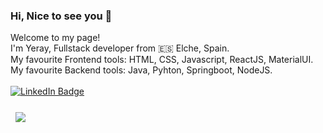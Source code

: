 ### Hi, Nice to see you 👋

Welcome to my page! <br>
I'm Yeray, Fullstack developer from 🇪🇸 Elche, Spain. <br>
My favourite Frontend tools: HTML, CSS, Javascript, ReactJS, MaterialUI.
<br>
My favourite Backend tools: Java, Pyhton, Springboot, NodeJS.
<br>
<br>
[![LinkedIn Badge](https://img.shields.io/badge/LinkedIn-Profile-informational?style=flat&logo=linkedin&logoColor=white&color=0D76A8)](https://www.linkedin.com/in/yeray-nm1)
<br>
<br>
<a href="https://github.com/braydoncoyer">
  <img align="center" style="margin:0.5rem" src="https://github-readme-stats.vercel.app/api/top-langs/?username=yeray-nm1&hide=html,css&title_color=ffffff&text_color=c9cacc&icon_color=4AB197&bg_color=1A2B34" />
</a>
<!--
**Yeray-nm1/Yeray-nm1** is a ✨ _special_ ✨ repository because its `README.md` (this file) appears on your GitHub profile.

Here are some ideas to get you started:

- 🔭 I’m currently working on ...
- 🌱 I’m currently learning ...
- 👯 I’m looking to collaborate on ...
- 🤔 I’m looking for help with ...
- 💬 Ask me about

- 📫 How to reach me:

- 😄 Pronouns: ...
- ⚡ Fun fact: ...
-->
